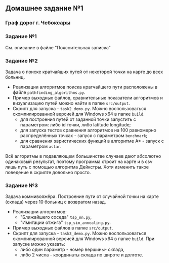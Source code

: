 ## Домашнее задание №1
### Граф дорог г. Чебоксары

### Задание №1
См. описание в файле "Пояснительная записка"

### Задание №2
Задача о поиске кратчайших путей от некоторой точки на карте до всех больниц.
* Реализации алгоритмов поиска кратчайшего пути расположены в файле `pathfinding_algorithms.py`.
* Пример выходных файлов, сравнительные показатели алгоритмов и визуализацию путей можно найти в папке `src/output`.
* Скрипт для запуска - `task2_demo.py`. Можно воспользоваться скомпилированной версией для Windows x64 в папке `build`.
	* для построения путей от заданной точки запустить с параметром: либо id точки, либо latitude longitude;
	* для запуска тестов сравнения алгоритмов на 100 равномерно распределённых точках - запуск с параметром `benchmark`;
	* для сравнения эвристических функций в алгоритме A* - запуск с параметром `astar`.

Всё алгоритмы в подавляющем большинстве случаев дают абсолютно одинаковый результат, поэтому программа строит на карте и в csv лишь путь с помощью алгоритма Дейкстры. Хотя изменить такое поведение в скрипте довольно просто.

### Задание №3
Задача коммивояжёра. Построение пути от случайной точки на карте (склада) через 10 больниц с возвратом назад.
* Реализации алгоритмов:
	* "Ближайшего соседа" `tsp_nn.py`,
	* "Имитации отжига" `tsp_sim_annealing.py`.
* Пример выходных файлов в папке `src/output`.
* Скрипт для запуска - `task3_demo.py`. Можно воспользоваться скомпилированной версией для Windows x64 в папке `build`. При запуске можно указать:
	* либо один параметр - номер вершины- склада,
	* либо 2 числа - координаты склада по широте и долготе.
